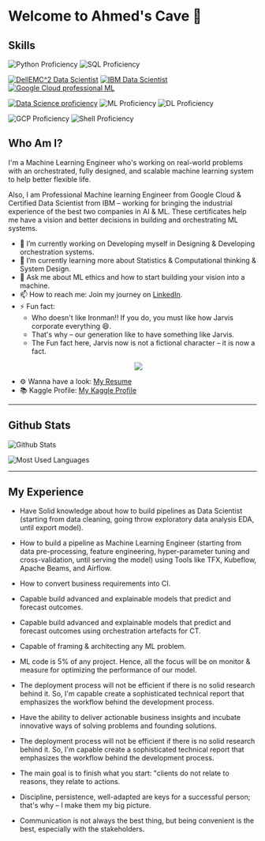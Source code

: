 # Welcome to Ahmed's Cave 👋

## Skills
![Python Proficiency](https://img.shields.io/badge/PYTHON-Professional-red)
![SQL Proficiency](https://img.shields.io/badge/SQL-Professional-red)

[![$DellEMC^2$ Data Scientist](https://img.shields.io/badge/DellEMC%20DS-Associate-green)](https://www.certmetrics.com/dell/public/verification.aspx?mainContent_txtVerificationCode=4TRDHEL6JER4195S)
[![IBM Data Scientist](https://img.shields.io/badge/IBM%20DS-Professional-blue)](https://credentials.edx.org/credentials/7a4b5b0484054419832be81568f80ce8/)
[![Google Cloud professional ML](https://img.shields.io/badge/GCP%20ML-Professional-blue)](https://googlecourses.qwiklabs.com/public_profiles/9dab7717-aa8c-4e17-8d31-0580a4c33efd)


[![Data Science proficiency](https://img.shields.io/badge/Data%20Science-Professional-red)](https://credentials.edx.org/credentials/7a4b5b0484054419832be81568f80ce8/)
![ML Proficiency](https://img.shields.io/badge/Machine%20Learning-Professional-red)
![DL Proficiency](https://img.shields.io/badge/Deep%20Learning-Professional-red)


![GCP Proficiency](https://img.shields.io/badge/GCP-Intermediate-GREEN)
![Shell Proficiency](https://img.shields.io/badge/Shell-Intermediate-yellow)

## Who Am I?
I'm a Machine Learning Engineer who's working on real-world problems with an orchestrated, fully designed, and scalable machine learning system to help better flexible life.

Also, I am Professional Machine learning Engineer from Google Cloud & Certified Data Scientist from IBM – working for bringing the industrial experience of the best two companies in AI & ML. These certificates help me have a vision and better decisions in building and orchestrating ML systems.

- 🔭 I’m currently working on Developing myself in Designing & Developing orchestration systems.
- 🌱 I’m currently learning more about Statistics & Computational thinking & System Design.
- 💬 Ask me about ML ethics and how to start building your vision into a machine.
- 📫 How to reach me: Join my journey on [LinkedIn](https://www.linkedin.com/in/ai-ahmed/).
- ⚡ Fun fact: 
  * Who doesn't like Ironman!! If you do, you must like how Jarvis corporate everything 😄.
  * That's why – our generation like to have something like Jarvis. 
  * The Fun fact here, Jarvis now is not a fictional character – it is now a fact.
  <p align="center"><img src="https://static.wikia.nocookie.net/marvelcinematicuniverse/images/b/b0/JuARaVeInSy.png/revision/latest/scale-to-width-down/250?cb=20120722164138" /></p>
- ⚙️ Wanna have a look: [My Resume](https://github.com/AI-Ahmed/AI-Ahmed/blob/main/Resume.pdf)
- 📚 Kaggle Profile: [My Kaggle Profile](https://www.kaggle.com/dsxavier)
---
## **Github Stats**

![Github Stats](https://github-readme-stats.vercel.app/api?username=AI-Ahmed&show_icons=true&theme=tokyonight)

![Most Used Languages](https://github-readme-stats.vercel.app/api/top-langs/?username=AI-Ahmed&layout=compact&text_color=ffffff&icon_color=FF6C00&theme=tokyonight&langs_count=10)

---
## My Experience

- Have Solid knowledge about how to build pipelines as Data Scientist (starting from data cleaning, going throw exploratory data analysis EDA, until export model).

- How to build a pipeline as Machine Learning Engineer (starting from data pre-processing, feature engineering, hyper-parameter tuning and
cross-validation, until serving the model) using Tools like TFX, Kubeflow, Apache Beams, and Airflow.

- How to convert business requirements into CI.

- Capable build advanced and explainable models that predict and forecast outcomes.

- Capable build advanced and explainable models that predict and forecast outcomes using orchestration artefacts for CT.

- Capable of framing & architecting any ML problem.

- ML code is 5% of any project. Hence, all the focus will be on monitor & measure for optimizing the performance of our model.

- The deployment process will not be efficient if there is no solid research behind it. So, I'm capable create a sophisticated technical report that emphasizes the workflow behind the development process.

- Have the ability to deliver actionable business insights and incubate innovative ways of solving problems and founding solutions.

- The deployment process will not be efficient if there is no solid research behind it. So, I'm capable create a sophisticated technical report that emphasizes the workflow behind the development process.

- The main goal is to finish what you start: "clients do not relate to reasons, they relate to actions.

- Discipline, persistence, well-adapted are keys for a successful person; that's why – I make them my big picture.

- Communication is not always the best thing, but being convenient is the best, especially with the stakeholders.
